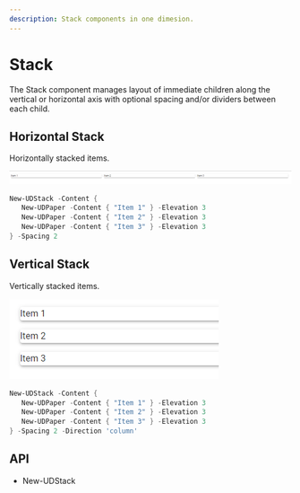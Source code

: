 ```yaml
---
description: Stack components in one dimesion.
---
```


# Stack

The Stack component manages layout of immediate children along the vertical or horizontal axis with optional spacing and/or dividers between each child.

## Horizontal Stack

Horizontally stacked items.&#x20;

![](<../../../.gitbook/assets/image (108).png>)

```powershell
New-UDStack -Content {
   New-UDPaper -Content { "Item 1" } -Elevation 3
   New-UDPaper -Content { "Item 2" } -Elevation 3
   New-UDPaper -Content { "Item 3" } -Elevation 3
} -Spacing 2
```

## Vertical Stack

Vertically stacked items.&#x20;

![](<../../../.gitbook/assets/image (32).png>)

```powershell
New-UDStack -Content {
   New-UDPaper -Content { "Item 1" } -Elevation 3
   New-UDPaper -Content { "Item 2" } -Elevation 3
   New-UDPaper -Content { "Item 3" } -Elevation 3
} -Spacing 2 -Direction 'column'
```

## API

* New-UDStack
